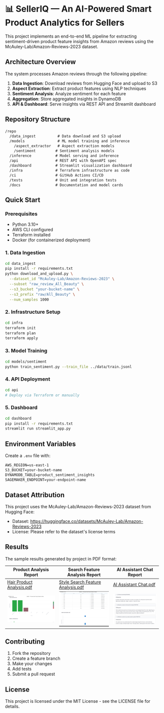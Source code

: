 # **📊 SellerIQ** — An AI-Powered Smart Product Analytics for Sellers

This project implements an end-to-end ML pipeline for extracting sentiment-driven product feature insights from Amazon reviews using the McAuley-Lab/Amazon-Reviews-2023 dataset.

## Architecture Overview

The system processes Amazon reviews through the following pipeline:
1. **Data Ingestion**: Download reviews from Hugging Face and upload to S3
2. **Aspect Extraction**: Extract product features using NLP techniques
3. **Sentiment Analysis**: Analyze sentiment for each feature
4. **Aggregation**: Store aggregated insights in DynamoDB
5. **API & Dashboard**: Serve insights via REST API and Streamlit dashboard

## Repository Structure

```
/repo
  /data_ingest          # Data download and S3 upload
  /models               # ML model training and inference
    /aspect_extractor   # Aspect extraction models
    /sentiment         # Sentiment analysis models
  /inference           # Model serving and inference
  /api                 # REST API with OpenAPI spec
  /dashboard           # Streamlit visualization dashboard
  /infra               # Terraform infrastructure as code
  /ci                  # GitHub Actions CI/CD
  /tests               # Unit and integration tests
  /docs                # Documentation and model cards
```

## Quick Start

### Prerequisites
- Python 3.10+
- AWS CLI configured
- Terraform installed
- Docker (for containerized deployment)

### 1. Data Ingestion
```bash
cd data_ingest
pip install -r requirements.txt
python download_and_upload.py \
  --dataset_id "McAuley-Lab/Amazon-Reviews-2023" \
  --subset "raw_review_All_Beauty" \
  --s3_bucket "your-bucket-name" \
  --s3_prefix "raw/All_Beauty" \
  --num_samples 1000
```

### 2. Infrastructure Setup
```bash
cd infra
terraform init
terraform plan
terraform apply
```

### 3. Model Training
```bash
cd models/sentiment
python train_sentiment.py --train_file ../data/train.jsonl
```

### 4. API Deployment
```bash
cd api
# Deploy via Terraform or manually
```

### 5. Dashboard
```bash
cd dashboard
pip install -r requirements.txt
streamlit run streamlit_app.py
```

## Environment Variables

Create a `.env` file with:
```
AWS_REGION=us-east-1
S3_BUCKET=your-bucket-name
DYNAMODB_TABLE=product_sentiment_insights
SAGEMAKER_ENDPOINT=your-endpoint-name
```

## Dataset Attribution

This project uses the McAuley-Lab/Amazon-Reviews-2023 dataset from Hugging Face:
- Dataset: https://huggingface.co/datasets/McAuley-Lab/Amazon-Reviews-2023
- License: Please refer to the dataset's license terms

## Results

The sample results generated by project in PDF format:

| Product Analysis Report                             | Search Feature Analysis Report                       | AI Assistant Chat Report                            |
|----------------------------------------------------|-----------------------------------------------------|----------------------------------------------------|
| [Hair Product Analysis.pdf](docs/results/hair_product_analysis.pdf) | [Style Search Feature Analysis.pdf](docs/results/style_search_feature_analysis.pdf) | [AI Assistant Chat.pdf](docs/results/AI_assistant_chat.pdf) |
| <img src="docs/results/prod_analysis.png" width="200" style="margin-right:10px;" /> | <img src="docs/results/feature_search.png" width="200" style="margin-right:10px;" /> | <img src="docs/results/ai_assistant_chat.png" width="200" /> |


<!-- <p float="left">
  <img src="docs/results/feature_search.png" width="200" />
</p>

<p float="left">
  <img src="docs/results/ai_assistant_chat.png" width="200" />
</p> -->



## Contributing

1. Fork the repository
2. Create a feature branch
3. Make your changes
4. Add tests
5. Submit a pull request

## License

This project is licensed under the MIT License - see the LICENSE file for details.